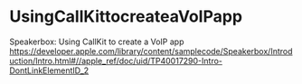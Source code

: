 # UsingCallKittocreateaVoIPapp
Speakerbox: Using CallKit to create a VoIP app
https://developer.apple.com/library/content/samplecode/Speakerbox/Introduction/Intro.html#//apple_ref/doc/uid/TP40017290-Intro-DontLinkElementID_2
